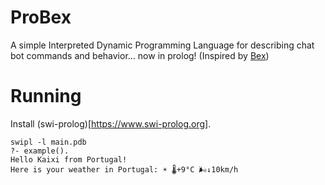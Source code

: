 # ProBex
A simple Interpreted Dynamic Programming Language for describing chat bot commands and behavior... now in prolog! (Inspired by [Bex](https://gitlab.com/tsoding/bex))
# Running
Install (swi-prolog)[https://www.swi-prolog.org].
```
swipl -l main.pdb
?- example().
Hello Kaixi from Portugal!
Here is your weather in Portugal: ☀️ 🌡️+9°C 🌬️↓10km/h
```
